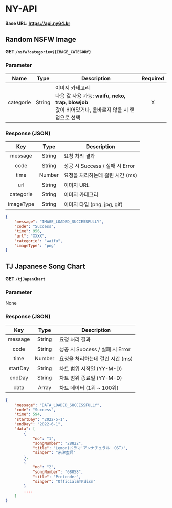 # NY-API

**Base URL: https://api.ny64.kr**

## Random NSFW Image

**GET `/nsfw?categorie=${IMAGE_CATEGORY}`**

### Parameter

|   Name    |  Type  | Description                                                                                                             | Required |
| :-------: | :----: | ----------------------------------------------------------------------------------------------------------------------- | :------: |
| categorie | String | 이미지 카테고리<br>다음 값 사용 가능: **waifu, neko, trap, blowjob**<br>값이 비어있거나, 올바르지 않을 시 랜덤으로 선택 |    X     |

### Response (JSON)

|    Key    |  Type  | Description                      |
| :-------: | :----: | -------------------------------- |
|  message  | String | 요청 처리 결과                   |
|   code    | String | 성공 시 Success / 실패 시 Error  |
|   time    | Number | 요청을 처리하는데 걸린 시간 (ms) |
|    url    | String | 이미지 URL                       |
| categorie | String | 이미지 카테고리                  |
| imageType | String | 이미지 타입 (png, jpg, gif)      |

```json
{
	"message": "IMAGE_LOADED_SUCCESSFULLY",
	"code": "Success",
	"time": 956,
	"url": "XXXX",
	"categorie": "waifu",
	"imageType": "png"
}
```

## TJ Japanese Song Chart

**GET `/tjJapanChart`**

### Parameter

None

### Response (JSON)

|   Key    |  Type  | Description                      |
| :------: | :----: | -------------------------------- |
| message  | String | 요청 처리 결과                   |
|   code   | String | 성공 시 Success / 실패 시 Error  |
|   time   | Number | 요청을 처리하는데 걸린 시간 (ms) |
| startDay | String | 차트 범위 시작일 (YY-M-D)        |
|  endDay  | String | 차트 범위 종료일 (YY-M-D)        |
|   data   | Array  | 차트 데이터 (1위 ~ 100위)        |

```json
{
	"message": "DATA_LOADED_SUCCESSFULLY",
	"code": "Success",
	"time": 594,
	"startDay": "2022-5-1",
	"endDay": "2022-6-1",
	"data": [
		{
			"no": "1",
			"songNumber": "28822",
			"title": "Lemon(ドラマ'アンナチュラル' OST)",
			"singer": "米津玄師"
		},
		{
			"no": "2",
			"songNumber": "68058",
			"title": "Pretender",
			"singer": "Official髭男dism"
		}
        ....
	]
}
```
